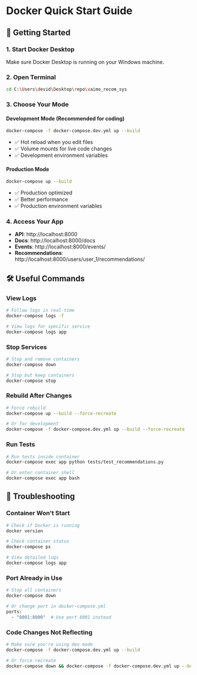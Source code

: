 # Docker Quick Start Guide

## 🚀 Getting Started

### 1. Start Docker Desktop
Make sure Docker Desktop is running on your Windows machine.

### 2. Open Terminal
```bash
cd C:\Users\devid\Desktop\repo\vaimo_recom_sys
```

### 3. Choose Your Mode

#### Development Mode (Recommended for coding)
```bash
docker-compose -f docker-compose.dev.yml up --build
```
- ✅ Hot reload when you edit files
- ✅ Volume mounts for live code changes
- ✅ Development environment variables

#### Production Mode
```bash
docker-compose up --build
```
- ✅ Production optimized
- ✅ Better performance
- ✅ Production environment variables

### 4. Access Your App
- **API**: http://localhost:8000
- **Docs**: http://localhost:8000/docs
- **Events**: http://localhost:8000/events/
- **Recommendations**: http://localhost:8000/users/user_1/recommendations/

## 🛠️ Useful Commands

### View Logs
```bash
# Follow logs in real-time
docker-compose logs -f

# View logs for specific service
docker-compose logs app
```

### Stop Services
```bash
# Stop and remove containers
docker-compose down

# Stop but keep containers
docker-compose stop
```

### Rebuild After Changes
```bash
# Force rebuild
docker-compose up --build --force-recreate

# Or for development
docker-compose -f docker-compose.dev.yml up --build --force-recreate
```

### Run Tests
```bash
# Run tests inside container
docker-compose exec app python tests/test_recommendations.py

# Or enter container shell
docker-compose exec app bash
```

## 🐛 Troubleshooting

### Container Won't Start
```bash
# Check if Docker is running
docker version

# Check container status
docker-compose ps

# View detailed logs
docker-compose logs app
```

### Port Already in Use
```bash
# Stop all containers
docker-compose down

# Or change port in docker-compose.yml
ports:
  - "8001:8000"  # Use port 8001 instead
```

### Code Changes Not Reflecting
```bash
# Make sure you're using dev mode
docker-compose -f docker-compose.dev.yml up --build

# Or force recreate
docker-compose down && docker-compose -f docker-compose.dev.yml up --build
```